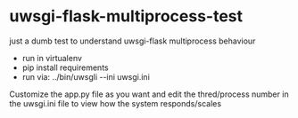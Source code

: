 # uwsgi-flask-multiprocess-test
just a dumb test to understand uwsgi-flask multiprocess behaviour

- run in virtualenv
- pip install requirements
- run via: ../bin/uwsgli --ini uwsgi.ini

Customize the app.py file as you want and edit the thred/process number in the uwsgi.ini file to view how the system responds/scales
